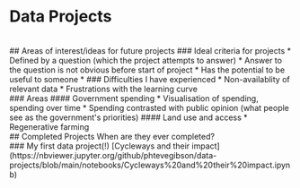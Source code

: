 # Data Projects
<br>
## Areas of interest/ideas for future projects
### Ideal criteria for projects
* Defined by a question (which the project attempts to answer)
* Answer to the question is not obvious before start of project
* Has the potential to be useful to someone
*  
### Difficulties I have experienced
* Non-availablity of relevant data
* Frustrations with the learning curve
<br>
### Areas
#### Government spending
* Visualisation of spending, spending over time
* Spending contrasted with public opinion (what people see as the government's priorities)
#### Land use and access
* Regenerative farming
<br>
## Completed Projects
When are they ever completed?
<br>
### My first data project(!)
[Cycleways and their impact](https://nbviewer.jupyter.org/github/phtevegibson/data-projects/blob/main/notebooks/Cycleways%20and%20their%20impact.ipynb)


